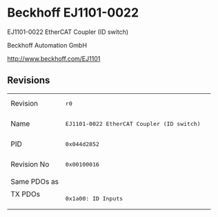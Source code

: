 # Beckhoff EJ1101-0022

EJ1101-0022 EtherCAT Coupler (ID switch)

Beckhoff Automation GmbH

http://www.beckhoff.com/EJ1101

## Revisions
<table>
<tr >
<td>Revision</td>
<td><pre>r0</pre></td>
</tr>
<tr >
<td>Name</td>
<td><pre>EJ1101-0022 EtherCAT Coupler (ID switch)</pre></td>
</tr>
<tr >
<td>PID</td>
<td><pre>0x044d2852</pre></td>
</tr>
<tr >
<td>Revision No</td>
<td><pre>0x00100016</pre></td>
</tr>
<tr >
<td>Same PDOs as</td>
<td><pre></pre></td>
</tr>
<tr class="txpdo pdosection">
<td rowspan=1 valign=top>TX PDOs</td>
<td><pre>0x1a00: ID Inputs</pre></td>
<td></td>
</tr>
</table>
